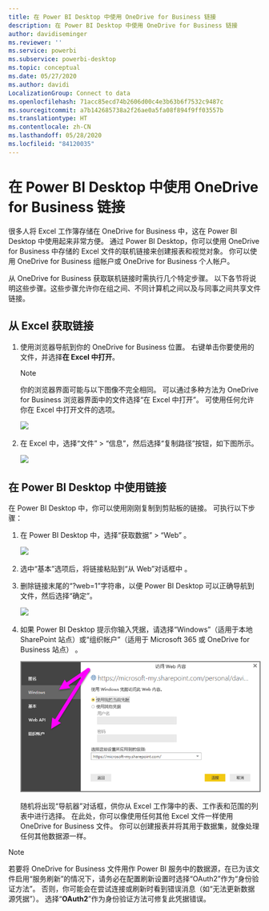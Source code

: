 ```yaml
---
title: 在 Power BI Desktop 中使用 OneDrive for Business 链接
description: 在 Power BI Desktop 中使用 OneDrive for Business 链接
author: davidiseminger
ms.reviewer: ''
ms.service: powerbi
ms.subservice: powerbi-desktop
ms.topic: conceptual
ms.date: 05/27/2020
ms.author: davidi
LocalizationGroup: Connect to data
ms.openlocfilehash: 71acc85ecd74b2606d00c4e3b63b6f7532c9487c
ms.sourcegitcommit: a7b142685738a2f26ae0a5fa08f894f9ff03557b
ms.translationtype: HT
ms.contentlocale: zh-CN
ms.lasthandoff: 05/28/2020
ms.locfileid: "84120035"
---
```

# <a name="use-onedrive-for-business-links-in-power-bi-desktop"></a>在 Power BI Desktop 中使用 OneDrive for Business 链接
很多人将 Excel 工作簿存储在 OneDrive for Business 中，这在 Power BI Desktop 中使用起来非常方便。 通过 Power BI Desktop，你可以使用 OneDrive for Business 中存储的 Excel 文件的联机链接来创建报表和视觉对象。 你可以使用 OneDrive for Business 组帐户或 OneDrive for Business 个人帐户。

从 OneDrive for Business 获取联机链接时需执行几个特定步骤。 以下各节将说明这些步骤。这些步骤允许你在组之间、不同计算机之间以及与同事之间共享文件链接。

## <a name="get-a-link-from-excel"></a>从 Excel 获取链接
1. 使用浏览器导航到你的 OneDrive for Business 位置。 右键单击你要使用的文件，并选择**在 Excel 中打开**。
   
   > [!NOTE]
   > 你的浏览器界面可能与以下图像不完全相同。 可以通过多种方法为 OneDrive for Business 浏览器界面中的文件选择“在 Excel 中打开”。 可使用任何允许你在 Excel 中打开文件的选项。
   
   ![](media/desktop-use-onedrive-business-links/odb-links_02.png)

2. 在 Excel 中，选择“文件” > “信息”，然后选择“复制路径”按钮，如下图所示。
   
   ![](media/desktop-use-onedrive-business-links/onedrive-copy-path.png)

## <a name="use-the-link-in-power-bi-desktop"></a>在 Power BI Desktop 中使用链接
在 Power BI Desktop 中，你可以使用刚刚复制到剪贴板的链接。 可执行以下步骤：

1. 在 Power BI Desktop 中，选择“获取数据” > “Web” 。
   
   ![](media/desktop-use-onedrive-business-links/power-bi-web-link-onedrive.png)
2. 选中“基本”选项后，将链接粘贴到“从 Web”对话框中 。
3. 删除链接末尾的“?web=1”字符串，以便 Power BI Desktop 可以正确导航到文件，然后选择“确定”。
   
    ![](media/desktop-use-onedrive-business-links/power-bi-web-link-confirmation.png) 
4. 如果 Power BI Desktop 提示你输入凭据，请选择“Windows”（适用于本地 SharePoint 站点）或“组织帐户”（适用于 Microsoft 365 或 OneDrive for Business 站点） 。
   
   ![](media/desktop-use-onedrive-business-links/odb-links_06.png)

   随机将出现“导航器”对话框，供你从 Excel 工作簿中的表、工作表和范围的列表中进行选择。 在此处，你可以像使用任何其他 Excel 文件一样使用 OneDrive for Business 文件。 你可以创建报表并将其用于数据集，就像处理任何其他数据源一样。

> [!NOTE]
> 若要将 OneDrive for Business 文件用作 Power BI 服务中的数据源，在已为该文件启用“服务刷新”的情况下，请务必在配置刷新设置时选择“OAuth2”作为“身份验证方法”。 否则，你可能会在尝试连接或刷新时看到错误消息（如“无法更新数据源凭据”）。 选择“**OAuth2**”作为身份验证方法可修复此凭据错误。
> 
> 

